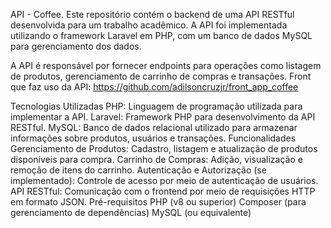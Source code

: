 API - Coffee.
Este repositório contém o backend de uma API RESTful desenvolvida para um trabalho acadêmico. A API foi implementada utilizando o framework Laravel em PHP, com um banco de dados MySQL para gerenciamento dos dados.

A API é responsável por fornecer endpoints para operações como listagem de produtos, gerenciamento de carrinho de compras e transações. Front que faz uso da API: https://github.com/adilsoncruzjr/front_app_coffee

Tecnologias Utilizadas
PHP: Linguagem de programação utilizada para implementar a API.
Laravel: Framework PHP para desenvolvimento da API RESTful.
MySQL: Banco de dados relacional utilizado para armazenar informações sobre produtos, usuários e transações.
Funcionalidades
Gerenciamento de Produtos: Cadastro, listagem e atualização de produtos disponíveis para compra.
Carrinho de Compras: Adição, visualização e remoção de itens do carrinho.
Autenticação e Autorização (se implementado): Controle de acesso por meio de autenticação de usuários.
API RESTful: Comunicação com o frontend por meio de requisições HTTP em formato JSON.
Pré-requisitos
PHP (v8 ou superior)
Composer (para gerenciamento de dependências)
MySQL (ou equivalente)
